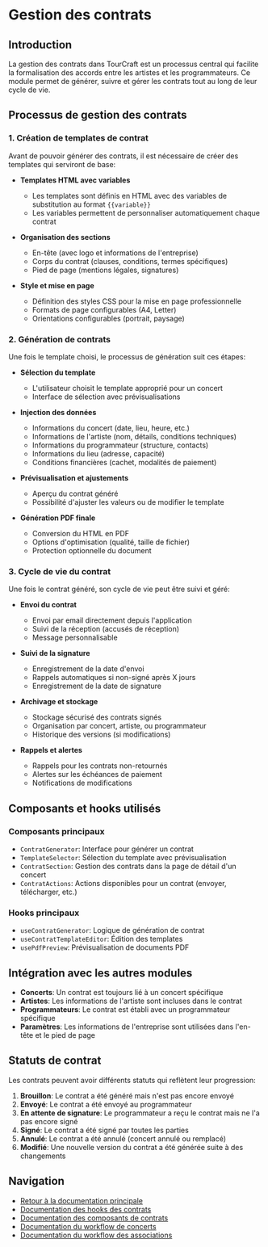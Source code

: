 # Gestion des contrats

## Introduction

La gestion des contrats dans TourCraft est un processus central qui facilite la formalisation des accords entre les artistes et les programmateurs. Ce module permet de générer, suivre et gérer les contrats tout au long de leur cycle de vie.

## Processus de gestion des contrats

### 1. Création de templates de contrat

Avant de pouvoir générer des contrats, il est nécessaire de créer des templates qui serviront de base:

- **Templates HTML avec variables**
  - Les templates sont définis en HTML avec des variables de substitution au format `{{variable}}`
  - Les variables permettent de personnaliser automatiquement chaque contrat

- **Organisation des sections**
  - En-tête (avec logo et informations de l'entreprise)
  - Corps du contrat (clauses, conditions, termes spécifiques)
  - Pied de page (mentions légales, signatures)

- **Style et mise en page**
  - Définition des styles CSS pour la mise en page professionnelle
  - Formats de page configurables (A4, Letter)
  - Orientations configurables (portrait, paysage)

### 2. Génération de contrats

Une fois le template choisi, le processus de génération suit ces étapes:

- **Sélection du template**
  - L'utilisateur choisit le template approprié pour un concert
  - Interface de sélection avec prévisualisations

- **Injection des données**
  - Informations du concert (date, lieu, heure, etc.)
  - Informations de l'artiste (nom, détails, conditions techniques)
  - Informations du programmateur (structure, contacts)
  - Informations du lieu (adresse, capacité)
  - Conditions financières (cachet, modalités de paiement)

- **Prévisualisation et ajustements**
  - Aperçu du contrat généré
  - Possibilité d'ajuster les valeurs ou de modifier le template

- **Génération PDF finale**
  - Conversion du HTML en PDF
  - Options d'optimisation (qualité, taille de fichier)
  - Protection optionnelle du document

### 3. Cycle de vie du contrat

Une fois le contrat généré, son cycle de vie peut être suivi et géré:

- **Envoi du contrat**
  - Envoi par email directement depuis l'application
  - Suivi de la réception (accusés de réception)
  - Message personnalisable

- **Suivi de la signature**
  - Enregistrement de la date d'envoi
  - Rappels automatiques si non-signé après X jours
  - Enregistrement de la date de signature

- **Archivage et stockage**
  - Stockage sécurisé des contrats signés
  - Organisation par concert, artiste, ou programmateur
  - Historique des versions (si modifications)

- **Rappels et alertes**
  - Rappels pour les contrats non-retournés
  - Alertes sur les échéances de paiement
  - Notifications de modifications

## Composants et hooks utilisés

### Composants principaux

- `ContratGenerator`: Interface pour générer un contrat
- `TemplateSelector`: Sélection du template avec prévisualisation
- `ContratSection`: Gestion des contrats dans la page de détail d'un concert
- `ContratActions`: Actions disponibles pour un contrat (envoyer, télécharger, etc.)

### Hooks principaux

- `useContratGenerator`: Logique de génération de contrat
- `useContratTemplateEditor`: Édition des templates
- `usePdfPreview`: Prévisualisation de documents PDF

## Intégration avec les autres modules

- **Concerts**: Un contrat est toujours lié à un concert spécifique
- **Artistes**: Les informations de l'artiste sont incluses dans le contrat
- **Programmateurs**: Le contrat est établi avec un programmateur spécifique
- **Paramètres**: Les informations de l'entreprise sont utilisées dans l'en-tête et le pied de page

## Statuts de contrat

Les contrats peuvent avoir différents statuts qui reflètent leur progression:

1. **Brouillon**: Le contrat a été généré mais n'est pas encore envoyé
2. **Envoyé**: Le contrat a été envoyé au programmateur
3. **En attente de signature**: Le programmateur a reçu le contrat mais ne l'a pas encore signé
4. **Signé**: Le contrat a été signé par toutes les parties
5. **Annulé**: Le contrat a été annulé (concert annulé ou remplacé)
6. **Modifié**: Une nouvelle version du contrat a été générée suite à des changements

## Navigation
- [Retour à la documentation principale](../README.md)
- [Documentation des hooks des contrats](../hooks/CONTRAT_HOOKS.md)
- [Documentation des composants de contrats](../components/CONTRATS_COMPONENTS.md)
- [Documentation du workflow de concerts](./CONCERT_WORKFLOW.md)
- [Documentation du workflow des associations](./ASSOCIATION_WORKFLOW.md)